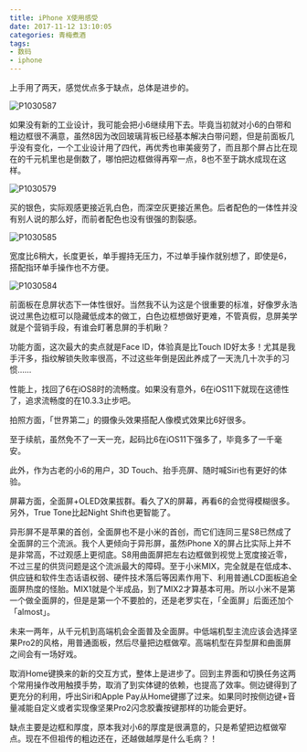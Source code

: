 ```yaml
---
title: iPhone X使用感受
date: 2017-11-12 13:10:05
categories: 青梅煮酒
tags:
- 数码
- iphone
---
```

上手用了两天，感觉优点多于缺点，总体是进步的。

![P1030587](https://wx4.sinaimg.cn/large/006tNbRwly1fwvwxh8lvvj31kw16ohdv.jpg)

如果没有新的工业设计，我可能会把小6继续用下去。毕竟当初就对小6的白带和粗边框很不满意，虽然8因为改回玻璃背板已经基本解决白带问题，但是前面板几乎没有变化，一个工业设计用了四代，再优秀也审美疲劳了，而且那个屏占比在现在的千元机里也是倒数了，哪怕把边框做得再窄一点，8也不至于跳水成现在这样。
    
![P1030579](https://wx2.sinaimg.cn/large/006tNbRwly1fwvwxoqh8rj31kw16ohdv.jpg)

买的银色，实际观感更接近乳白色，而深空灰更接近黑色。后者配色的一体性并没有别人说的那么好，而前者配色也没有很强的割裂感。

![P1030585](https://wx1.sinaimg.cn/large/006tNbRwly1fwvwxy4xfyj31kw16ob2b.jpg)

宽度比6稍大，长度更长，单手握持无压力，不过单手操作就别想了，即使是6，搭配指环单手操作也不方便。

![P1030584](https://wx4.sinaimg.cn/large/006tNbRwly1fwvwy2ob4ej31kw16ob2b.jpg)

前面板在息屏状态下一体性很好。当然我不认为这是个很重要的标准，好像罗永浩说过黑色边框可以隐藏低成本的做工，白色边框想做好更难，不管真假，息屏美学就是个营销手段，有谁会盯著息屏的手机瞅？

功能方面，这次最大的卖点就是Face ID，体验真是比Touch ID好太多！尤其是我手汗多，指纹解锁失败率很高，不过这些年倒是因此养成了一天洗几十次手的习惯……

性能上，找回了6在iOS8时的流畅度。如果没有意外，6在iOS11下就现在这德性了，追求流畅度的在10.3.3止步吧。

拍照方面，「世界第二」的摄像头效果搭配人像模式效果比6好很多。

至于续航，虽然免不了一天一充，起码比6在iOS11下强多了，毕竟多了一千毫安。

此外，作为古老的小6的用户，3D Touch、抬手亮屏、随时喊Siri也有更好的体验。

屏幕方面，全面屏+OLED效果拔群。看久了X的屏幕，再看6的会觉得模糊很多。另外，True Tone比起Night Shift也更智能了。

异形屏不是苹果的首创，全面屏也不是小米的首创，而它们连同三星S8已然成了全面屏的三个流派。我个人更倾向于异形屏，虽然iPhone X的屏占比实际上并不是非常高，不过观感上更彻底。S8用曲面屏把左右边框做到视觉上宽度接近零，不过三星的供货问题是这个流派最大的障碍。至于小米MIX，完全就是在低成本、供应链和软件生态话语权弱、硬件技术落后等因素作用下、利用普通LCD面板追全面屏热度的怪胎。MIX1就是个半成品，到了MIX2才算基本可用。所以小米不是第一个做全面屏的，但是是第一个不要脸的，还是老罗实在，「全面屏」后面还加个「almost」。

未来一两年，从千元机到高端机会全面普及全面屏。中低端机型主流应该会选择坚果Pro2的风格，用普通面板，然后尽量把边框做窄。高端机型在异型屏和曲面屏之间会有一场好戏。

取消Home键换来的新的交互方式，整体上是进步了。回到主界面和切换任务这两个常用操作改用触摸手势，取消了到实体键的依赖，也提高了效率。侧边键得到了更充分的利用，呼出Siri和Apple Pay从Home键挪了过来。如果同时按侧边键+音量减能自定义或者实现像坚果Pro2闪念胶囊按键那样的功能会更好。

缺点主要是边框和厚度，原本我对小6的厚度是很满意的，只是希望把边框做窄点。现在不但祖传的粗边还在，还越做越厚是什么毛病？！

